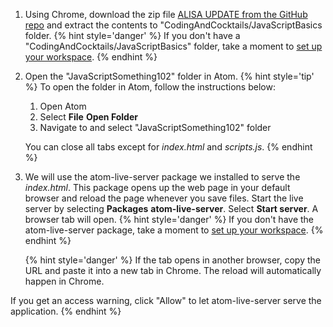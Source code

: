 1. Using Chrome, download the zip file [ALISA UPDATE from the GitHub repo](https://github.com/KansasCityWomeninTechnology/javascript-101/archive/master.zip) and extract the contents to "CodingAndCocktails/JavaScriptBasics folder.
   {% hint style='danger' %}
If you don't have a "CodingAndCocktails/JavaScriptBasics" folder, take a moment to [set up your workspace](/setup).
   {% endhint %}   

1. Open the "JavaScriptSomething102" folder in Atom.
   {% hint style='tip' %}
To open the folder in Atom, follow the instructions below:
   1. Open Atom 
   2. Select **File** <i class="fa fa-long-arrow-right"></i> **Open Folder**
   3. Navigate to and select "JavaScriptSomething102" folder

   You can close all tabs except for _index.html_ and _scripts.js_.
  {% endhint %}   

1. We will use the atom-live-server package we installed to serve the _index.html_. This package opens up the web page in your default browser and reload the page whenever you save files. Start the live server by selecting **Packages** <i class="fa fa-long-arrow-right"></i> **atom-live-server**. Select **Start server**. A browser tab will open.
   {% hint style='danger' %}
If you don't have the atom-live-server package, take a moment to [set up your workspace](/setup).
   {% endhint %}   

   {% hint style='danger' %}
If the tab opens in another browser, copy the URL and paste it into a new tab in Chrome. The reload will automatically happen in Chrome.

If you get an access warning, click "Allow" to let atom-live-server serve the application.
   {% endhint %}   
